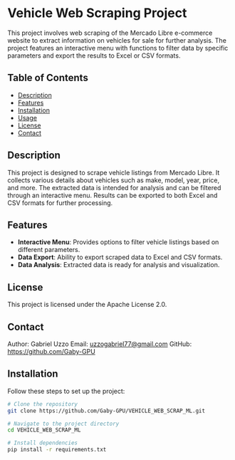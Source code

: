 # Vehicle Web Scraping Project

This project involves web scraping of the Mercado Libre e-commerce website to extract information on vehicles for sale for further analysis. The project features an interactive menu with functions to filter data by specific parameters and export the results to Excel or CSV formats.

## Table of Contents

- [Description](#description)
- [Features](#features)
- [Installation](#installation)
- [Usage](#usage)
- [License](#license)
- [Contact](#contact)

## Description

This project is designed to scrape vehicle listings from Mercado Libre. It collects various details about vehicles such as make, model, year, price, and more. The extracted data is intended for analysis and can be filtered through an interactive menu. Results can be exported to both Excel and CSV formats for further processing.

## Features

- **Interactive Menu**: Provides options to filter vehicle listings based on different parameters.
- **Data Export**: Ability to export scraped data to Excel and CSV formats.
- **Data Analysis**: Extracted data is ready for analysis and visualization.

## License

This project is licensed under the Apache License 2.0.

## Contact

Author: Gabriel Uzzo
Email: uzzogabriel77@gmail.com
GitHub: https://github.com/Gaby-GPU

## Installation

Follow these steps to set up the project:

```bash
# Clone the repository
git clone https://github.com/Gaby-GPU/VEHICLE_WEB_SCRAP_ML.git

# Navigate to the project directory
cd VEHICLE_WEB_SCRAP_ML

# Install dependencies
pip install -r requirements.txt


